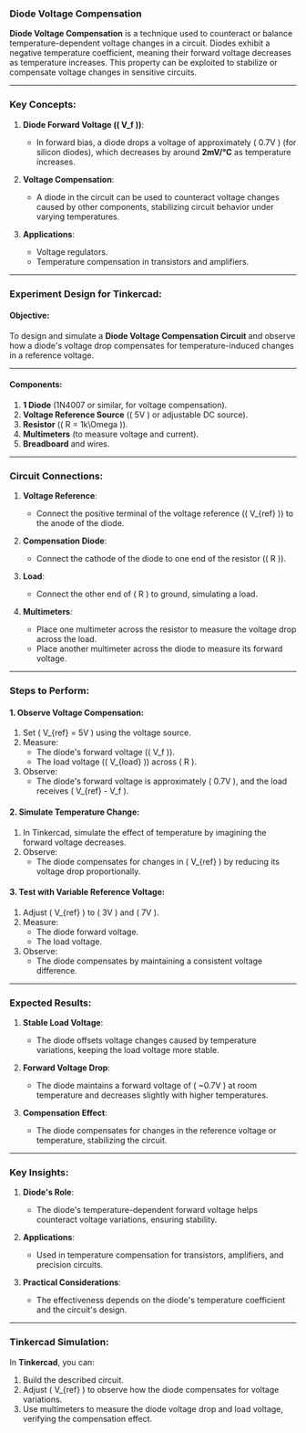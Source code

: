 ### **Diode Voltage Compensation**

**Diode Voltage Compensation** is a technique used to counteract or balance temperature-dependent voltage changes in a circuit. Diodes exhibit a negative temperature coefficient, meaning their forward voltage decreases as temperature increases. This property can be exploited to stabilize or compensate voltage changes in sensitive circuits.

---

### **Key Concepts**:

1. **Diode Forward Voltage (\( V_f \))**:
   - In forward bias, a diode drops a voltage of approximately \( 0.7V \) (for silicon diodes), which decreases by around **2mV/°C** as temperature increases.

2. **Voltage Compensation**:
   - A diode in the circuit can be used to counteract voltage changes caused by other components, stabilizing circuit behavior under varying temperatures.

3. **Applications**:
   - Voltage regulators.
   - Temperature compensation in transistors and amplifiers.

---

### **Experiment Design for Tinkercad**:

#### **Objective**:
To design and simulate a **Diode Voltage Compensation Circuit** and observe how a diode's voltage drop compensates for temperature-induced changes in a reference voltage.

---

#### **Components**:
1. **1 Diode** (1N4007 or similar, for voltage compensation).
2. **Voltage Reference Source** (\( 5V \) or adjustable DC source).
3. **Resistor** (\( R = 1k\Omega \)).
4. **Multimeters** (to measure voltage and current).
5. **Breadboard** and wires.

---

### **Circuit Connections**:

1. **Voltage Reference**:
   - Connect the positive terminal of the voltage reference (\( V_{ref} \)) to the anode of the diode.

2. **Compensation Diode**:
   - Connect the cathode of the diode to one end of the resistor (\( R \)).

3. **Load**:
   - Connect the other end of \( R \) to ground, simulating a load.

4. **Multimeters**:
   - Place one multimeter across the resistor to measure the voltage drop across the load.
   - Place another multimeter across the diode to measure its forward voltage.

---

### **Steps to Perform**:

#### **1. Observe Voltage Compensation**:
1. Set \( V_{ref} = 5V \) using the voltage source.
2. Measure:
   - The diode's forward voltage (\( V_f \)).
   - The load voltage (\( V_{load} \)) across \( R \).
3. Observe:
   - The diode's forward voltage is approximately \( 0.7V \), and the load receives \( V_{ref} - V_f \).

#### **2. Simulate Temperature Change**:
1. In Tinkercad, simulate the effect of temperature by imagining the forward voltage decreases.
2. Observe:
   - The diode compensates for changes in \( V_{ref} \) by reducing its voltage drop proportionally.

#### **3. Test with Variable Reference Voltage**:
1. Adjust \( V_{ref} \) to \( 3V \) and \( 7V \).
2. Measure:
   - The diode forward voltage.
   - The load voltage.
3. Observe:
   - The diode compensates by maintaining a consistent voltage difference.

---

### **Expected Results**:

1. **Stable Load Voltage**:
   - The diode offsets voltage changes caused by temperature variations, keeping the load voltage more stable.

2. **Forward Voltage Drop**:
   - The diode maintains a forward voltage of \( ~0.7V \) at room temperature and decreases slightly with higher temperatures.

3. **Compensation Effect**:
   - The diode compensates for changes in the reference voltage or temperature, stabilizing the circuit.

---

### **Key Insights**:

1. **Diode's Role**:
   - The diode's temperature-dependent forward voltage helps counteract voltage variations, ensuring stability.

2. **Applications**:
   - Used in temperature compensation for transistors, amplifiers, and precision circuits.

3. **Practical Considerations**:
   - The effectiveness depends on the diode's temperature coefficient and the circuit's design.

---

### **Tinkercad Simulation**:
In **Tinkercad**, you can:
1. Build the described circuit.
2. Adjust \( V_{ref} \) to observe how the diode compensates for voltage variations.
3. Use multimeters to measure the diode voltage drop and load voltage, verifying the compensation effect.

